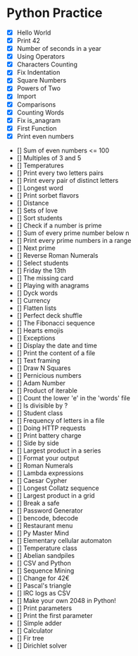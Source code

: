 # Python Practice

- [X] Hello World
- [X] Print 42
- [X] Number of seconds in a year
- [X] Using Operators
- [X] Characters Counting
- [X] Fix Indentation
- [X] Square Numbers
- [X] Powers of Two
- [X] Import
- [X] Comparisons
- [X] Counting Words
- [X] Fix is_anagram
- [X] First Function
- [X] Print even numbers
- [] Sum of even numbers <= 100
- [] Multiples of 3 and 5
- [] Temperatures
- [] Print every two letters pairs
- [] Print every pair of distinct letters
- [] Longest word
- [] Print sorbet flavors
- [] Distance
- [] Sets of love
- [] Sort students
- [] Check if a number is prime
- [] Sum of every prime number below n
- [] Print every prime numbers in a range
- [] Next prime
- [] Reverse Roman Numerals
- [] Select students
- [] Friday the 13th
- [] The missing card
- [] Playing with anagrams
- [] Dyck words
- [] Currency
- [] Flatten lists
- [] Perfect deck shuffle
- [] The Fibonacci sequence
- [] Hearts emojis
- [] Exceptions
- [] Display the date and time
- [] Print the content of a file
- [] Text framing
- [] Draw N Squares
- [] Pernicious numbers
- [] Adam Number
- [] Product of iterable
- [] Count the lower 'e' in the 'words' file
- [] Is divisible by ?
- [] Student class
- [] Frequency of letters in a file
- [] Doing HTTP requests
- [] Print battery charge
- [] Side by side
- [] Largest product in a series
- [] Format your output
- [] Roman Numerals
- [] Lambda expressions
- [] Caesar Cypher
- [] Longest Collatz sequence
- [] Largest product in a grid
- [] Break a safe
- [] Password Generator
- [] bencode, bdecode
- [] Restaurant menu
- [] Py Master Mind
- [] Elementary cellular automaton
- [] Temperature class
- [] Abelian sandpiles
- [] CSV and Python
- [] Sequence Mining
- [] Change for 42€
- [] Pascal's triangle
- [] IRC logs as CSV
- [] Make your own 2048 in Python!
- [] Print parameters
- [] Print the first parameter
- [] Simple adder
- [] Calculator
- [] Fir tree
- [] Dirichlet solver